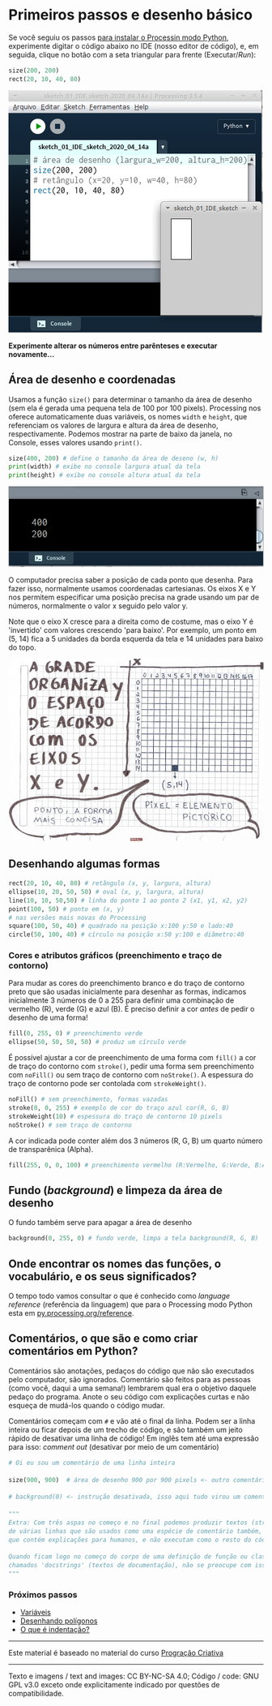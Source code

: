 # Primeiros passos e desenho básico

Se você seguiu os passos [para instalar o Processin modo Python](https://abav.lugaralgum.com/como-instalar-o-processing-modo-python/), experimente digitar o código abaixo no IDE (nosso editor de código), e, em seguida, clique no botão com a seta triangular para frente (Executar/*Run*):

```python
size(200, 200)
rect(20, 10, 40, 80) 
```

![IDE](assets/01-IDE.png)

**Experimente alterar os números entre parênteses e executar novamente...**

## Área de desenho e coordenadas

Usamos a função `size()` para determinar o tamanho da área de desenho (sem ela é gerada uma pequena tela de 100 por 100 pixels). Processing nos oferece automaticamente duas variáveis, os nomes `width` e `height`, que referenciam os valores de largura e altura da área de desenho, respectivamente. Podemos mostrar na parte de baixo da janela, no Console, esses valores usando `print()`.

```python
size(400, 200) # define o tamanho da área de deseno (w, h) 
print(width) # exibe no console largura atual da tela
print(height) # exibe no console altura atual da tela
```
![Coordenadas](assets/01-console.png)

O computador precisa saber a posição de cada ponto que desenha. Para fazer isso, normalmente usamos coordenadas cartesianas. Os eixos X e Y nos permitem especificar uma posição precisa na grade usando um par de números, normalmente o valor x seguido pelo valor y. 

Note que o eixo X cresce para a direita como de costume, mas o eixo Y é 'invertido' com valores crescendo 'para baixo'. Por exemplo, um ponto em (5, 14) fica a 5 unidades da borda esquerda da tela e 14 unidades para baixo do topo. 

![Coordenadas](assets/01-coordenadas.jpg)

## Desenhando algumas formas

```python
rect(20, 10, 40, 80) # retângulo (x, y, largura, altura)
ellipse(10, 20, 50, 50) # oval (x, y, largura, altura)
line(10, 10, 50,50) # linha do ponto 1 ao ponto 2 (x1, y1, x2, y2)
point(100, 50) # ponto em (x, y)
# nas versões mais novas do Processing
square(100, 50, 40) # quadrado na posição x:100 y:50 e lado:40
circle(50, 100, 40) # círculo na posição x:50 y:100 e diâmetro:40
```

### Cores e atributos gráficos (preenchimento e traço de contorno)

Para mudar as cores do preenchimento branco e do traço de contorno preto que são usadas inicialmente para desenhar as formas, indicamos inicialmente 3 números de 0 a 255 para definir uma combinação de vermelho (R), verde (G) e azul (B). 
É preciso definir a cor *antes* de pedir o desenho de uma forma! 

```python
fill(0, 255, 0) # preenchimento verde
ellipse(50, 50, 50, 50) # produz um círculo verde
```

É possível ajustar a cor de preenchimento de uma forma com `fill()` a cor de traço do contorno com `stroke()`, pedir uma forma sem preenchimento com `noFill()` ou sem traço de contorno com `noStroke()`. A espessura do traço de contorno pode ser contolada com `strokeWeight()`.

```python
noFill() # sem preenchimento, formas vazadas
stroke(0, 0, 255) # exemplo de cor do traço azul cor(R, G, B)
strokeWeight(10) # espessura do traço de contorno 10 pixels
noStroke() # sem traço de contorno
```

A cor indicada pode conter além dos 3 números (R, G, B) um quarto número de transparênica (Alpha). 

```python
fill(255, 0, 0, 100) # preenchimento vermelho (R:Vermelho, G:Verde, B:Azul, Alpha:Transparência)
```

## Fundo (*background*) e limpeza da área de desenho

O fundo também serve para apagar a área de desenho

```python
background(0, 255, 0) # fundo verde, limpa a tela background(R, G, B)
```
## Onde encontrar os nomes das funções, o vocabulário, e os seus significados?

O tempo todo vamos consultar o que é conhecido como *language reference* (referência da linguagem) que para o Processing modo Python esta em [py.processing.org/reference](https://py.processing.org/reference/).

## Comentários, o que são e como criar comentários em Python?

Comentários são anotações, pedaços do código que não são executados pelo computador, são ignorados.
Comentário são feitos para as pessoas (como você, daqui a uma semana!) lembrarem qual era o objetivo daquele pedaço do programa. Anote o seu código com explicações curtas e não esqueça de mudá-los quando o código mudar.

Comentários começam com `#` e vão até o final da linha. Podem ser a linha inteira ou ficar depois de um trecho de código, e são também um jeito rápido de desativar uma linha de código! Em inglês tem até uma expressão para isso: *comment out* (desativar por meio de um comentário)

```python
# Oi eu sou um comentário de uma linha inteira

size(900, 900)  # área de desenho 900 por 900 pixels <- outro comentário

# background(0) <- instrução desativada, isso aqui tudo virou um comentário!

"""
Extra: Com três aspas no começo e no final podemos produzir textos (strings)
de várias linhas que são usados como uma espécie de comentário também, uma vez
que contém explicações para humanos, e não executam como o resto do código.

Quando ficam logo no começo do corpo de uma definição de função ou classe, são
chamados 'docstrings' (textos de documentação), não se preocupe com isso agora!
"""
```
### Próximos passos

- [Variáveis](variaveis.md)
- [Desenhando polígonos](poligonos_1.md)  
- [O que é indentação?](indentacao.md)  


---
Este material é baseado no material do curso [Progração Criativa](https://arteprog.space/programacao-criativa/)

---
Texto e imagens / text and images: CC BY-NC-SA 4.0; Código / code: GNU GPL v3.0 exceto onde explicitamente indicado por questões de compatibilidade.
